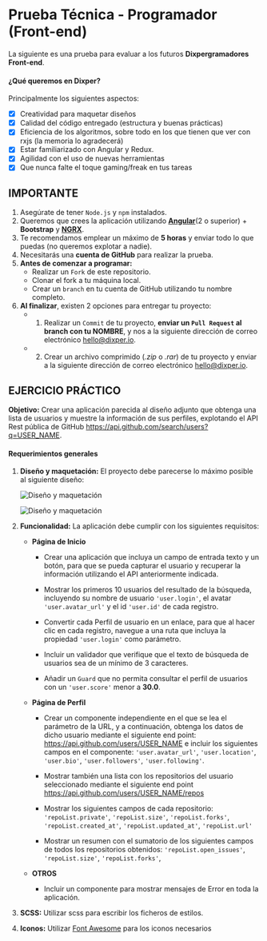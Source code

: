 # Prueba Técnica - Programador (Front-end)

La siguiente es una prueba para evaluar a los futuros **Dixpergramadores Front-end**.

#### ¿Qué queremos en Dixper?

Principalmente los siguientes aspectos:

- [x] Creatividad para maquetar diseños
- [x] Calidad del código entregado (estructura y buenas prácticas)
- [x] Eficiencia de los algoritmos, sobre todo en los que tienen que ver con rxjs (la memoria lo agradecerá)
- [x] Estar familiarizado con Angular y Redux.
- [x] Agilidad con el uso de nuevas herramientas
- [x] Que nunca falte el toque gaming/freak en tus tareas

## IMPORTANTE

1. Asegúrate de tener `Node.js` y `npm` instalados.
2. Queremos que crees la aplicación utilizando **[Angular](https://angular.io/)**(2 o superior) + **Bootstrap** y **[NGRX](https://ngrx.io/)**.
3. Te recomendamos emplear un máximo de **5 horas** y enviar todo lo que puedas (no queremos explotar a nadie).
4. Necesitarás una **cuenta de GitHub** para realizar la prueba.
5. **Antes de comenzar a programar:**
   - Realizar un `Fork` de este repositorio.
   - Clonar el fork a tu máquina local.
   - Crear un `branch` en tu cuenta de GitHub utilizando tu nombre completo.
6. **Al finalizar**, existen 2 opciones para entregar tu proyecto:
   - 1. Realizar un `Commit` de tu proyecto, **enviar un `Pull Request` al branch con tu NOMBRE**, y nos a la siguiente dirección de correo electrónico [hello@dixper.io](mailto:hello@dixper.io).
   - 2. Crear un archivo comprimido (_.zip_ o _.rar_) de tu proyecto y enviar a la siguiente dirección de correo electrónico [hello@dixper.io](mailto:hello@dixper.io).

## EJERCICIO PRÁCTICO

**Objetivo:** Crear una aplicación parecida al diseño adjunto que obtenga una lista de usuarios y muestre la información de sus perfiles, explotando el API Rest pública de GitHub https://api.github.com/search/users?q=USER_NAME.

#### Requerimientos generales

1. **Diseño y maquetación:** El proyecto debe parecerse lo máximo posible al siguiente diseño:

   ![Diseño y maquetación](https://github.com/imayo/prueba-dixper-front/blob/master/home.png?raw=true)

   ![Diseño y maquetación](https://github.com/imayo/prueba-dixper-front/blob/master/profile.png?raw=true)

2. **Funcionalidad:** La aplicación debe cumplir con los siguientes requisitos:

   - **Página de Inicio**

     - Crear una aplicación que incluya un campo de entrada texto y un botón, para que se pueda capturar el usuario y recuperar la información utilizando el API anteriormente indicada.

     - Mostrar los primeros 10 usuarios del resultado de la búsqueda, incluyendo su nombre de usuario `'user.login'`, el avatar `'user.avatar_url'` y el id `'user.id'` de cada registro.

     - Convertir cada Perfil de usuario en un enlace, para que al hacer clic en cada registro, navegue a una ruta que incluya la propiedad `'user.login'` como parámetro.

     - Incluir un validador que verifique que el texto de búsqueda de usuarios sea de un mínimo de 3 caracteres.

     - Añadir un `Guard` que no permita consultar el perfil de usuarios con un `'user.score'` menor a **30.0**.

   - **Página de Perfil**

     - Crear un componente independiente en el que se lea el parámetro de la URL, y a continuación, obtenga los datos de dicho usuario mediante el siguiente end point: https://api.github.com/users/USER_NAME e incluir los siguientes campos en el componente: `'user.avatar_url'`, `'user.location'`, `'user.bio'`, `'user.followers'`, `'user.following'`.

     - Mostrar también una lista con los repositorios del usuario seleccionado mediante el siguiente end point https://api.github.com/users/USER_NAME/repos

     - Mostrar los siguientes campos de cada repositorio: `'repoList.private'`, `'repoList.size'`, `'repoList.forks'`, `'repoList.created_at'`, `'repoList.updated_at'`, `'repoList.url'`

     - Mostrar un resumen con el sumatorio de los siguientes campos de todos los repositorios obtenidos: `'repoList.open_issues'`, `'repoList.size'`, `'repoList.forks'`,

   - **OTROS**

     - Incluir un componente para mostrar mensajes de Error en toda la aplicación.

3. **SCSS:** Utilizar scss para escribir los ficheros de estilos.

4. **Iconos:** Utilizar [Font Awesome](http://fontawesome.io/) para los iconos necesarios

